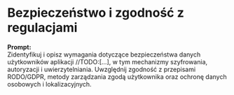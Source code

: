 # Bezpieczeństwo i zgodność z regulacjami

**Prompt:**  
Zidentyfikuj i opisz wymagania dotyczące bezpieczeństwa danych użytkowników aplikacji //TODO:[...], w tym mechanizmy szyfrowania, autoryzacji i uwierzytelniania. Uwzględnij zgodność z przepisami RODO/GDPR, metody zarządzania zgodą użytkownika oraz ochronę danych osobowych i lokalizacyjnych.
